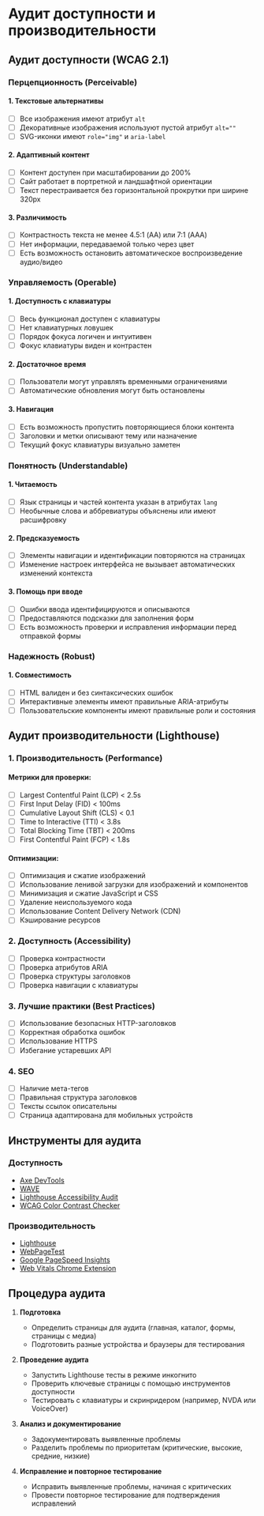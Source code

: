 # Аудит доступности и производительности

## Аудит доступности (WCAG 2.1)

### Перцепционность (Perceivable)

#### 1. Текстовые альтернативы

- [ ] Все изображения имеют атрибут `alt`
- [ ] Декоративные изображения используют пустой атрибут `alt=""`
- [ ] SVG-иконки имеют `role="img"` и `aria-label`

#### 2. Адаптивный контент

- [ ] Контент доступен при масштабировании до 200%
- [ ] Сайт работает в портретной и ландшафтной ориентации
- [ ] Текст перестраивается без горизонтальной прокрутки при ширине 320px

#### 3. Различимость

- [ ] Контрастность текста не менее 4.5:1 (AA) или 7:1 (AAA)
- [ ] Нет информации, передаваемой только через цвет
- [ ] Есть возможность остановить автоматическое воспроизведение аудио/видео

### Управляемость (Operable)

#### 1. Доступность с клавиатуры

- [ ] Весь функционал доступен с клавиатуры
- [ ] Нет клавиатурных ловушек
- [ ] Порядок фокуса логичен и интуитивен
- [ ] Фокус клавиатуры виден и контрастен

#### 2. Достаточное время

- [ ] Пользователи могут управлять временными ограничениями
- [ ] Автоматические обновления могут быть остановлены

#### 3. Навигация

- [ ] Есть возможность пропустить повторяющиеся блоки контента
- [ ] Заголовки и метки описывают тему или назначение
- [ ] Текущий фокус клавиатуры визуально заметен

### Понятность (Understandable)

#### 1. Читаемость

- [ ] Язык страницы и частей контента указан в атрибутах `lang`
- [ ] Необычные слова и аббревиатуры объяснены или имеют расшифровку

#### 2. Предсказуемость

- [ ] Элементы навигации и идентификации повторяются на страницах
- [ ] Изменение настроек интерфейса не вызывает автоматических изменений контекста

#### 3. Помощь при вводе

- [ ] Ошибки ввода идентифицируются и описываются
- [ ] Предоставляются подсказки для заполнения форм
- [ ] Есть возможность проверки и исправления информации перед отправкой формы

### Надежность (Robust)

#### 1. Совместимость

- [ ] HTML валиден и без синтаксических ошибок
- [ ] Интерактивные элементы имеют правильные ARIA-атрибуты
- [ ] Пользовательские компоненты имеют правильные роли и состояния

## Аудит производительности (Lighthouse)

### 1. Производительность (Performance)

#### Метрики для проверки:

- [ ] Largest Contentful Paint (LCP) < 2.5s
- [ ] First Input Delay (FID) < 100ms
- [ ] Cumulative Layout Shift (CLS) < 0.1
- [ ] Time to Interactive (TTI) < 3.8s
- [ ] Total Blocking Time (TBT) < 200ms
- [ ] First Contentful Paint (FCP) < 1.8s

#### Оптимизации:

- [ ] Оптимизация и сжатие изображений
- [ ] Использование ленивой загрузки для изображений и компонентов
- [ ] Минимизация и сжатие JavaScript и CSS
- [ ] Удаление неиспользуемого кода
- [ ] Использование Content Delivery Network (CDN)
- [ ] Кэширование ресурсов

### 2. Доступность (Accessibility)

- [ ] Проверка контрастности
- [ ] Проверка атрибутов ARIA
- [ ] Проверка структуры заголовков
- [ ] Проверка навигации с клавиатуры

### 3. Лучшие практики (Best Practices)

- [ ] Использование безопасных HTTP-заголовков
- [ ] Корректная обработка ошибок
- [ ] Использование HTTPS
- [ ] Избегание устаревших API

### 4. SEO

- [ ] Наличие мета-тегов
- [ ] Правильная структура заголовков
- [ ] Тексты ссылок описательны
- [ ] Страница адаптирована для мобильных устройств

## Инструменты для аудита

### Доступность

- [Axe DevTools](https://www.deque.com/axe/)
- [WAVE](https://wave.webaim.org/)
- [Lighthouse Accessibility Audit](https://developers.google.com/web/tools/lighthouse)
- [WCAG Color Contrast Checker](https://color.a11y.com/)

### Производительность

- [Lighthouse](https://developers.google.com/web/tools/lighthouse)
- [WebPageTest](https://www.webpagetest.org/)
- [Google PageSpeed Insights](https://pagespeed.web.dev/)
- [Web Vitals Chrome Extension](https://chrome.google.com/webstore/detail/web-vitals/ahfhijdlegdabablpippeagghigmibma)

## Процедура аудита

1. **Подготовка**

   - Определить страницы для аудита (главная, каталог, формы, страницы с медиа)
   - Подготовить разные устройства и браузеры для тестирования

2. **Проведение аудита**

   - Запустить Lighthouse тесты в режиме инкогнито
   - Проверить ключевые страницы с помощью инструментов доступности
   - Тестировать с клавиатуры и скринридером (например, NVDA или VoiceOver)

3. **Анализ и документирование**

   - Задокументировать выявленные проблемы
   - Разделить проблемы по приоритетам (критические, высокие, средние, низкие)

4. **Исправление и повторное тестирование**
   - Исправить выявленные проблемы, начиная с критических
   - Провести повторное тестирование для подтверждения исправлений

